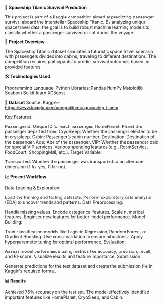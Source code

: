 **🚀 Spaceship Titanic Survival Prediction**

This project is part of a Kaggle competition aimed at predicting passenger survival aboard the interstellar Spaceship Titanic. By analyzing unique space travel data, the goal is to build robust machine learning models to classify whether a passenger survived or not during the voyage.

**📌 Project Overview**

The Spaceship Titanic dataset simulates a futuristic space travel scenario with passengers divided into cabins, traveling to different destinations. The competition requires participants to predict survival outcomes based on provided features.

**🛠 Technologies Used**

Programming Language: Python
Libraries:
Pandas
NumPy
Matplotlib
Seaborn
Scikit-learn
XGBoost 

**📂 Dataset**
Source: Kaggle:- https://www.kaggle.com/competitions/spaceship-titanic

Key Features:

PassengerId: Unique ID for each passenger.
HomePlanet: Planet the passenger departed from.
CryoSleep: Whether the passenger elected to be in cryosleep.
Cabin: Passenger’s cabin number.
Destination: Destination of the passenger.
Age: Age of the passenger.
VIP: Whether the passenger paid for special VIP services.
Various spending features (e.g., RoomService, FoodCourt, ShoppingMall, etc.).
Target Variable:

Transported: Whether the passenger was transported to an alternate dimension (1 for yes, 0 for no).

**📈 Project Workflow**

Data Loading & Exploration:

Load the training and testing datasets.
Perform exploratory data analysis (EDA) to uncover trends and patterns.
Data Preprocessing:

Handle missing values.
Encode categorical features.
Scale numerical features.
Engineer new features for better model performance.
Model Building:

Train classification models like Logistic Regression, Random Forest, or Gradient Boosting.
Use cross-validation to ensure robustness.
Apply hyperparameter tuning for optimal performance.
Evaluation:

Assess model performance using metrics like accuracy, precision, recall, and F1-score.
Visualize results and feature importance.
Submission:

Generate predictions for the test dataset and create the submission file in Kaggle's required format.

**📊 Results**

Achieved 75% accuracy on the test set.
The model effectively identified important features like HomePlanet, CryoSleep, and Cabin.
